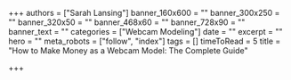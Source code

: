 +++
authors = ["Sarah Lansing"]
banner_160x600 = ""
banner_300x250 = ""
banner_320x50 = ""
banner_468x60 = ""
banner_728x90 = ""
banner_text = ""
categories = ["Webcam Modeling"]
date = ""
excerpt = ""
hero = ""
meta_robots = ["follow", "index"]
tags = []
timeToRead = 5
title = "How to Make Money as a Webcam Model: The Complete Guide"

+++
